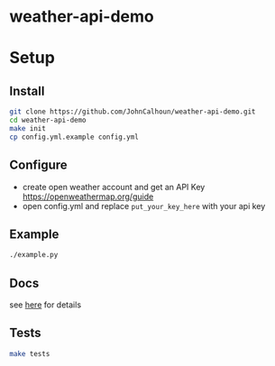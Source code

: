 # weather-api-demo

# Setup

## Install
```bash
git clone https://github.com/JohnCalhoun/weather-api-demo.git
cd weather-api-demo
make init
cp config.yml.example config.yml
```

## Configure
- create open weather account and get an API Key
https://openweathermap.org/guide
- open config.yml and replace `put_your_key_here` with your api key

## Example
```bash
./example.py
```

## Docs
see [here](./docs/markdown/doc.md) for details 

## Tests
```bash
make tests
```
